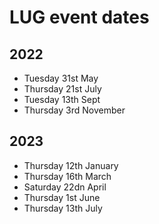 # LUG event dates

## 2022

- Tuesday 31st May
- Thursday 21st July
- Tuesday 13th Sept
- Thursday 3rd November

## 2023

- Thursday 12th January
- Thursday 16th March
- Saturday 22dn April
- Thursday 1st June
- Thursday 13th July
 
